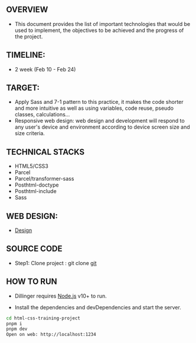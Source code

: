 ## OVERVIEW

- This document provides the list of important technologies that would be used to implement, the objectives to be achieved and the progress of the project.

## TIMELINE:

- 2 week (Feb 10 - Feb 24)

## TARGET:

- Apply Sass and 7-1 pattern to this practice, it makes the code shorter and more intuitive as well as using variables, code reuse, pseudo classes, calculations...
- Responsive web design: web design and development will respond to any user's device and environment according to device screen size and size criteria.

## TECHNICAL STACKS

- HTML5/CSS3
- Parcel
- Parcel/transformer-sass
- Posthtml-doctype
- Posthtml-include
- Sass

## WEB DESIGN:

- [Design](https://www.figma.com/design/i2X0i2sJ52PkpAyJbnrQdX/html-css?node-id=1-28&t=fIf7s89UiEQPndVQ-0)

## SOURCE CODE

- Step1: Clone project : git clone [git](https://github.com/nxdinh94/html-css-training-project.git)

## HOW TO RUN

- Dillinger requires [Node.js](https://nodejs.org/) v10+ to run.

- Install the dependencies and devDependencies and start the server.

```sh
cd html-css-training-project
pnpm i
pnpm dev
Open on web: http://localhost:1234
```
